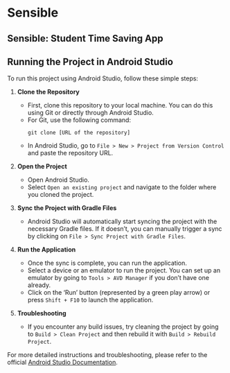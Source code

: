 # Sensible
## Sensible: Student Time Saving App
 
## Running the Project in Android Studio

To run this project using Android Studio, follow these simple steps:

1. **Clone the Repository**
    - First, clone this repository to your local machine. You can do this using Git or directly through Android Studio.
    - For Git, use the following command:
      ```
      git clone [URL of the repository]
      ```
    - In Android Studio, go to `File > New > Project from Version Control` and paste the repository URL.

2. **Open the Project**
    - Open Android Studio.
    - Select `Open an existing project` and navigate to the folder where you cloned the project.

3. **Sync the Project with Gradle Files**
    - Android Studio will automatically start syncing the project with the necessary Gradle files. If it doesn’t, you can manually trigger a sync by clicking on `File > Sync Project with Gradle Files`.

4. **Run the Application**
    - Once the sync is complete, you can run the application.
    - Select a device or an emulator to run the project. You can set up an emulator by going to `Tools > AVD Manager` if you don’t have one already.
    - Click on the ‘Run’ button (represented by a green play arrow) or press `Shift + F10` to launch the application.

5. **Troubleshooting**
    - If you encounter any build issues, try cleaning the project by going to `Build > Clean Project` and then rebuild it with `Build > Rebuild Project`.

For more detailed instructions and troubleshooting, please refer to the official [Android Studio Documentation](https://developer.android.com/studio/intro).
